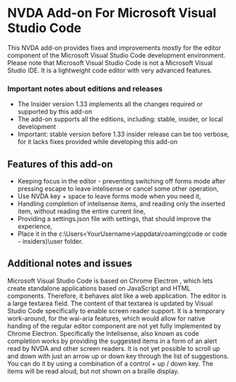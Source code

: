 # NVDA Add-on For Microsoft Visual Studio Code

This NVDA add-on provides fixes and improvements mostly for the editor component of the Microsoft Visual Studio Code development environment.
Please note that Microsoft Visual Studio Code is not a Microsoft Visual Studio IDE. It is a lightweight code editor with very advanced features.

### Important notes about editions and releases

* The Insider version 1.33 implements all the changes required or supported by this add-on
* The add-on supports all the editions, including: stable, insider, or local development
* Important: stable version before 1.33 insider release can be too verbose, for it lacks fixes provided while developing this add-on

## Features of this add-on

* Keeping focus in the editor - preventing switching off forms mode after pressing escape to leave intelisense or cancel some other operation,
* Use NVDA key + space to leave forms mode when you need it,
* Handling completion of intelisense items, and reading only the inserted item, without reading the entire current line,
* Providing a settings.json file with settings, that should improve the experience,
* Place it in the c:\Users\<YourUsername>\appdata\roaming\(code or code - insiders)\user folder.

## Additional notes and issues

Microsoft Visual Studio Code is based on Chrome Electron , which lets create standalone applications based on JavaScript and HTML components. Therefore, it behaves alot like a web application.
The editor is a large textarea field. The content of that textarea is updated by Visual Studio Code specifically to enable screen reader support. It is a temporary work-around, for the wai-aria features, which would allow for native handing of the regular editor component are not yet fully implemented by Chrome Electron.
Specifically the Intelisense, also known as code completion works by providing the suggested items in a form of an alert read by NVDA and other screen readers. It is not yet possible to scroll up and down with just an arrow up or down key through the list of suggestions. You can do it by using a combination of a control + up / down key. The items will be read aloud, but not shown on a braille display.